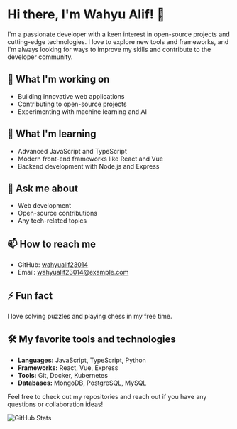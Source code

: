 # Hi there, I'm Wahyu Alif! 👋

I'm a passionate developer with a keen interest in open-source projects and cutting-edge technologies. I love to explore new tools and frameworks, and I'm always looking for ways to improve my skills and contribute to the developer community.

## 🔭 What I'm working on
- Building innovative web applications
- Contributing to open-source projects
- Experimenting with machine learning and AI

## 🌱 What I'm learning
- Advanced JavaScript and TypeScript
- Modern front-end frameworks like React and Vue
- Backend development with Node.js and Express

## 💬 Ask me about
- Web development
- Open-source contributions
- Any tech-related topics

## 📫 How to reach me
- GitHub: [wahyualif23014](https://github.com/wahyualif23014)
- Email: [wahyualif23014@example.com](mailto:wahyualif23014@example.com)

## ⚡ Fun fact
I love solving puzzles and playing chess in my free time.

## 🛠️ My favorite tools and technologies
- **Languages:** JavaScript, TypeScript, Python
- **Frameworks:** React, Vue, Express
- **Tools:** Git, Docker, Kubernetes
- **Databases:** MongoDB, PostgreSQL, MySQL

Feel free to check out my repositories and reach out if you have any questions or collaboration ideas!

![GitHub Stats](https://github-readme-stats.vercel.app/api?username=wahyualif23014&show_icons=true&theme=radical)
